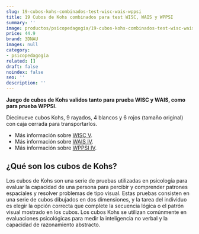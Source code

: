 ```yaml
---
slug: 19-cubos-kohs-combinados-test-wisc-wais-wppsi
title: 19 Cubos de Kohs combinados para test WISC, WAIS y WPPSI
summary: ''
image: productos/psicopedagogia/19-cubos-kohs-combinados-test-wisc-wais-wppsi.webp
price: 44.9
brand: 3DNAU
images: null
category:
- psicopedagogia
related: []
draft: false
noindex: false
seo: ''
description: ''
---
```

**Juego de cubos de Kohs validos tanto para prueba WISC y WAIS, como para prueba WPPSI.**

Diecinueve cubos Kohs, 9 rayados, 4 blancos y 6 rojos (tamaño original) con caja cerrada para transportarlos.

- Más información sobre [WISC V](https://www.pearsonclinical.es/wisc-v-escala-de-inteligencia-de-wechsler-para-ninos-v).
- Más información sobre [WAIS IV](https://www.pearsonclinical.es/wais-iv-escala-de-inteligencia-de-wechsler-para-adultos-iv).
- Más información sobre [WPPSI IV](https://www.pearsonclinical.es/wppsi-iv-escala-de-inteligencia-de-wechsler-para-preescolar-y-primaria).

## ¿Qué son los cubos de Kohs?

Los cubos de Kohs son una serie de pruebas utilizadas en psicología para evaluar la capacidad de una persona para percibir y comprender patrones espaciales y resolver problemas de tipo visual. Estas pruebas consisten en una serie de cubos dibujados en dos dimensiones, y la tarea del individuo es elegir la opción correcta que complete la secuencia lógica o el patrón visual mostrado en los cubos. Los cubos Kohs se utilizan comúnmente en evaluaciones psicológicas para medir la inteligencia no verbal y la capacidad de razonamiento abstracto.
